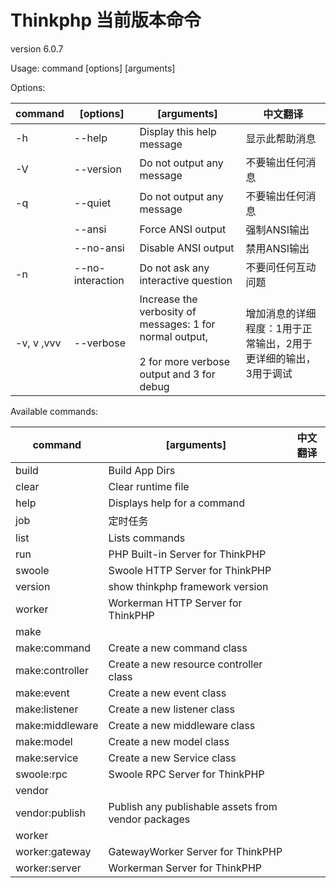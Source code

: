 # Thinkphp 当前版本命令

version 6.0.7

Usage:
command [options] [arguments]



Options:


| command    | [options]        | [arguments]                                                                                                    | 中文翻译                                                        |
| ------------ | ------------------ | ---------------------------------------------------------------------------------------------------------------- | ----------------------------------------------------------------- |
| -h         | --help           | Display this help message                                                                                      | 显示此帮助消息                                                  |
| -V         | --version        | Do not output any message                                                                                      | 不要输出任何消息                                                |
| -q         | --quiet          | Do not output any message                                                                                      | 不要输出任何消息                                                |
|            | --ansi           | Force ANSI output                                                                                              | 强制ANSI输出                                                    |
|            | --no-ansi        | Disable ANSI output                                                                                            | 禁用ANSI输出                                                    |
| -n         | --no-interaction | Do not ask any interactive question                                                                            | 不要问任何互动问题                                              |
| -v, v ,vvv | --verbose        | Increase the verbosity of messages: 1 for normal output,<br /> <br />2 for more verbose output and 3 for debug | 增加消息的详细程度：1用于正常输出，2用于更详细的输出，3用于调试 |


Available commands:


| command         | [arguments]                                         | 中文翻译 |
| ----------------- | ----------------------------------------------------- | ---------- |
| build           | Build App Dirs                                      |          |
| clear           | Clear runtime file                                  |          |
| help            | Displays help for a command                         |          |
| job             | 定时任务                                            |          |
| list            | Lists commands                                      |          |
| run             | PHP Built-in Server for ThinkPHP                    |          |
| swoole          | Swoole HTTP Server for ThinkPHP                     |          |
| version         | show thinkphp framework version                     |          |
| worker          | Workerman HTTP Server for ThinkPHP                  |          |
| make            |                                                     |          |
| make:command    | Create a new command class                          |          |
| make:controller | Create a new resource controller class              |          |
| make:event      | Create a new event class                            |          |
| make:listener   | Create a new listener class                         |          |
| make:middleware | Create a new middleware class                       |          |
| make:model      | Create a new model class                            |          |
| make:service    | Create a new Service class                          |          |
| swoole:rpc      | Swoole RPC Server for ThinkPHP                      |          |
| vendor          |                                                     |          |
| vendor:publish  | Publish any publishable assets from vendor packages |          |
| worker          |                                                     |          |
| worker:gateway  | GatewayWorker Server for ThinkPHP                   |          |
| worker:server   | Workerman Server for ThinkPHP                       |          |
